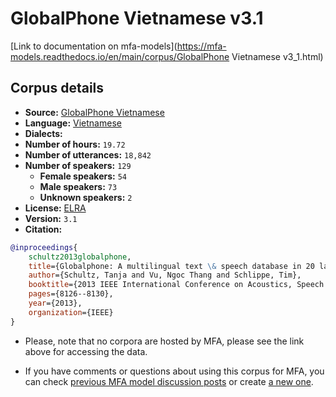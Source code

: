 
# GlobalPhone Vietnamese v3.1

[Link to documentation on mfa-models](https://mfa-models.readthedocs.io/en/main/corpus/GlobalPhone Vietnamese v3_1.html)

## Corpus details

- **Source:** [GlobalPhone Vietnamese](https://catalogue.elra.info/en-us/repository/browse/ELRA-S0322/)
- **Language:** [Vietnamese](https://en.wikipedia.org/wiki/Vietnamese_language)
- **Dialects:**
- **Number of hours:** `19.72`
- **Number of utterances:** `18,842`
- **Number of speakers:** `129`
  - **Female speakers:** `54`
  - **Male speakers:** `73`
  - **Unknown speakers:** `2`
- **License:** [ELRA](https://www.elra.info/en/services-around-lrs/distribution/licensing/)
- **Version:** `3.1`
- **Citation:**
```bibtex
@inproceedings{
	schultz2013globalphone,
	title={Globalphone: A multilingual text \& speech database in 20 languages},
	author={Schultz, Tanja and Vu, Ngoc Thang and Schlippe, Tim},
	booktitle={2013 IEEE International Conference on Acoustics, Speech and Signal Processing},
	pages={8126--8130},
	year={2013},
	organization={IEEE}
}
```

- Please, note that no corpora are hosted by MFA, please see the link above for accessing the data.

- If you have comments or questions about using this corpus for MFA, you can check [previous MFA model discussion posts](https://github.com/MontrealCorpusTools/mfa-models/discussions?discussions_q=GlobalPhone+Vietnamese+v3.1) or create [a new one](https://github.com/MontrealCorpusTools/mfa-models/discussions/new).

